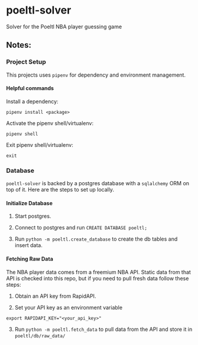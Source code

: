 # poeltl-solver
Solver for the Poeltl NBA player guessing game

## Notes:

### Project Setup

This projects uses `pipenv` for dependency and environment management.

#### Helpful commands

Install a dependency:
```shell
pipenv install <package>
```

Activate the pipenv shell/virtualenv:
```shell
pipenv shell
```

Exit pipenv shell/virtualenv:
```shell
exit
```

### Database

`poeltl-solver` is backed by a postgres database with a `sqlalchemy` ORM on top of it.
Here are the steps to set up locally.

#### Initialize Database

1. Start postgres.

2. Connect to postgres and run `CREATE DATABASE poeltl;`

3. Run `python -m poeltl.create_database` to create the db tables and insert data.

#### Fetching Raw Data

The NBA player data comes from a freemium NBA API. 
Static data from that API is checked into this repo, but if you need to pull fresh data follow these steps:

1. Obtain an API key from RapidAPI.

2. Set your API key as an environment variable
```shell
export RAPIDAPI_KEY="<your_api_key>"
```

3. Run `python -m poeltl.fetch_data` to pull data from the API and store it in `poeltl/db/raw_data/`
